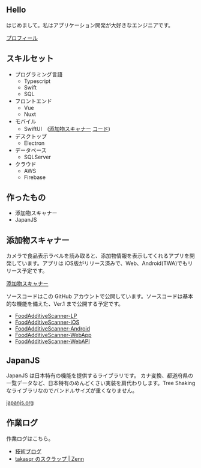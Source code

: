 ## Hello

はじめまして。私はアプリケーション開発が大好きなエンジニアです。

[プロフィール](https://takasqr.dev)

## スキルセット
- プログラミング言語
    * Typescript
    * Swift
    * SQL
- フロントエンド
    * Vue
    * Nuxt
- モバイル
    * SwiftUI　([添加物スキャナー](https://foodadditive.app) [コード](https://github.com/takasqr/FoodAdditiveScanner-iOS))
- デスクトップ
    * Electron
- データベース
    * SQLServer
- クラウド
    * AWS
    * Firebase

## 作ったもの

- 添加物スキャナー
- JapanJS

## 添加物スキャナー
カメラで食品表示ラベルを読み取ると、添加物情報を表示してくれるアプリを開発しています。アプリは iOS版がリリース済みで、Web、Android(TWA)でもリリース予定です。

[添加物スキャナー](https://foodadditive.app/)

ソースコードはこの GitHub アカウントで公開しています。ソースコードは基本的な機能を備えた、Ver.1 まで公開する予定です。

- [FoodAdditiveScanner-LP](https://github.com/takasqr/FoodAdditiveScanner-LP)
- [FoodAdditiveScanner-iOS
](https://github.com/takasqr/FoodAdditiveScanner-iOS)
- [FoodAdditiveScanner-Android
](https://github.com/takasqr/FoodAdditiveScanner-Android)
- [FoodAdditiveScanner-WebApp
](https://github.com/takasqr/FoodAdditiveScanner-WebApp)
- [FoodAdditiveScanner-WebAPI
](https://github.com/takasqr/FoodAdditiveScanner-WebAPI)

## JapanJS

JapanJS は日本特有の機能を提供するライブラリです。
カナ変換、都道府県の一覧データなど、日本特有のめんどくさい実装を肩代わりします。Tree Shaking なライブラリなのでバンドルサイズが重くなりません。

[japanjs.org](https://japanjs.org)

## 作業ログ

作業ログはこちら。

- [技術ブログ](https://blog.takasqr.dev)
- [takasqr のスクラップ | Zenn](https://zenn.dev/takasqr?tab=scraps)

